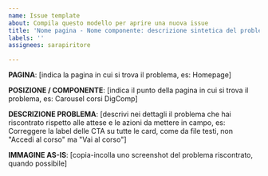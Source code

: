 ```yaml
---
name: Issue template
about: Compila questo modello per aprire una nuova issue
title: 'Nome pagina - Nome componente: descrizione sintetica del problema'
labels: ''
assignees: sarapiritore

---
```


**PAGINA**: 
[indica la pagina in cui si trova il problema, es: Homepage]

**POSIZIONE / COMPONENTE**: 
[indica il punto della pagina in cui si trova il problema, es: Carousel corsi DigComp] 

**DESCRIZIONE PROBLEMA**:
[descrivi nei dettagli il problema che hai riscontrato rispetto alle attese e le azioni da mettere in campo, es: Correggere la label delle CTA su tutte le card, come da file testi, non "Accedi al corso" ma "Vai al corso"] 

**IMMAGINE AS-IS**:
[copia-incolla uno screenshot del problema riscontrato, quando possibile]
